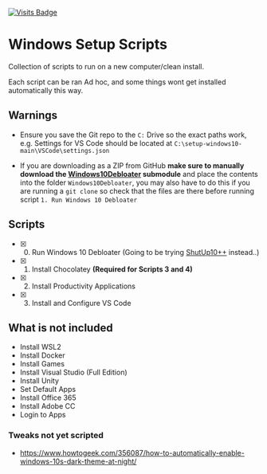 [![Visits Badge](https://badges.pufler.dev/visits/cooperj/setup-windows10)](https://pufler.dev/git-badges/)

# Windows Setup Scripts

Collection of scripts to run on a new computer/clean install.

Each script can be ran Ad hoc, and some things wont get installed automatically this way.

## Warnings

- Ensure you save the Git repo to the `C:` Drive so the exact paths work, e.g. Settings for VS Code should be located at `C:\setup-windows10-main\VSCode\settings.json`

- If you are downloading as a ZIP from GitHub **make sure to manually download the [Windows10Debloater](https://github.com/Sycnex/Windows10Debloater) submodule** and place the contents into the folder `Windows10Debloater`, you may also have to do this if you are running a `git clone` so check that the files are there before running script `1. Run Windows 10 Debloater`

## Scripts

- [x] 0. Run Windows 10 Debloater (Going to be trying [ShutUp10++](https://www.oo-software.com/en/shutup10) instead..)
- [x] 1. Install Chocolatey **(Required for Scripts 3 and 4)**
- [x] 2. Install Productivity Applications
- [x] 3. Install and Configure VS Code

## What is not included

- Install WSL2
- Install Docker
- Install Games
- Install Visual Studio (Full Edition)
- Install Unity
- Set Default Apps
- Install Office 365
- Install Adobe CC
- Login to Apps

### Tweaks not yet scripted
 - https://www.howtogeek.com/356087/how-to-automatically-enable-windows-10s-dark-theme-at-night/
